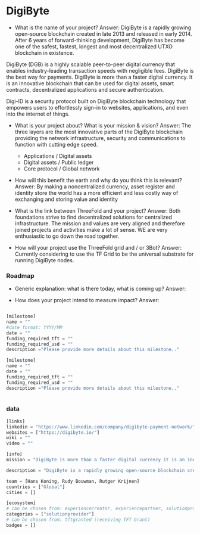 # DigiByte

- What is the name of your project?
Answer: DigiByte is a rapidly growing open-source blockchain created in late 2013 and released in early 2014. After 6 years of forward-thinking development, DigiByte has become one of the safest, fastest, longest and most decentralized UTXO blockchain in existence.

DigiByte (DGB) is a highly scalable peer-to-peer digital currency that enables industry-leading transaction speeds with negligible fees. DigiByte is the best way for payments. DigiByte is more than a faster digital currency. It is an innovative blockchain that can be used for digital assets, smart contracts, decentralized applications and secure authentication.

Digi-ID is a security protocol built on DigiByte blockchain technology that empowers users to effortlessly sign-in to websites, applications, and even into the internet of things.

- What is your project about? What is your mission & vision?
Answer: The three layers are the most innovative parts of the DigiByte blockchain providing the network infrastructure, security and communications to function with cutting edge speed. 
    - Applications / Digital assets 
    - Digital assets / Public ledger
    - Core protocol / Global network

- How will this benefit the earth and why do you think this is relevant? 
Answer: By making a noncentralized currency, asset register and identity store the world has a more efficient and less costly way of exchanging and storing value and identity

- What is the link between ThreeFold and your project? 
Answer: Both foundations strive to find decentralized solutions for centralized infrastructure. The mission and values are very aligned and therefore joined projects and activities make a lot of sense.  WE are very enthusiastic to go down the road together.

- How will your project use the ThreeFold grid and / or 3Bot?
Answer: Currently considering to use the TF Grid to be the universal substrate for running DigiByte nodes.


### Roadmap

- Generic explanation: what is there today, what is coming up?
Answer:

- How does your project intend to measure impact?
Answer:


```python

[milestone]
name = ""
#date format: YYYY/MM 
date = ""
funding_required_tft = ""
funding_required_usd = ""
description ="Please provide more details about this milestone.."

[milestone]
name = ""
date = ""
funding_required_tft = ""
funding_required_usd = ""
description ="Please provide more details about this milestone.."
    
```

### data

```python
[links]
linkedin = "https://www.linkedin.com/company/digibyte-payment-network/"
websites = ["https://digibyte.io/"]
wiki = ""
video = ""

[info]
mission = "DigiByte is more than a faster digital currency it is an innovative blockchain that can be used for digital assets, smart contracts, decentralized applications and secure authentication."

description = "DigiByte is a rapidly growing open-source blockchain created in late 2013 and released in early 2014. After 6 years of forward-thinking development, DigiByte has become one of the safest, fastest, longest and most decentralized UTXO blockchain in existence.DigiByte (DGB) is a highly scalable peer-to-peer digital currency that enables industry-leading transaction speeds with negligible fees. DigiByte is the best way for payments.Digi-ID is a security protocol built on DigiByte blockchain technology that empowers users to effortlessly sign-in to websites, applications, and even into the internet of things.The three layers are the most innovative parts of the DigiByte blockchain providing the network infrastructure, security and communications to function with cutting edge speed.Applications / Digital assets, Digital assets / Public ledger, Core protocol / Global network.By making a noncentralized currency, asset register and identity store the world has a more efficient and less costly way of exchanging and storing value and identity.Both foundations strive to find decentralised solutions for centralised infrastructure. The mission and values are very aligned and therefore joined projects and activities make a lot of sense.Currently considering to use the TF Grid to be the universal substrate for running DigiByte nodes."

team = [Hans Koning, Rudy Bouwman, Rutger Krijnen]
countries = ["Global"]
cities = []

[ecosystem]
# can be chosen from: experiencecreator, experiencepartner, solutionprovider, farmer, systemintegrator
categories = ["solutionprovider"]
# can be chosen from: tftgranted (receiving TFT Grant)
badges = []

```
